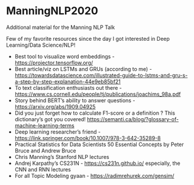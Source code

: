 # ManningNLP2020
Additional material for the Manning NLP Talk


Few of my favorite resources since the day I got interested in Deep Learning/Data Science/NLP! 
 
* Best tool to visualize word embeddings - https://projector.tensorflow.org/
* Best article/viz on LSTMs and GRUs (according to me) - https://towardsdatascience.com/illustrated-guide-to-lstms-and-gru-s-a-step-by-step-explanation-44e9eb85bf21
* To text classification enthusiasts out there - https://www.cs.cornell.edu/people/tj/publications/joachims_98a.pdf
* Story behind BERT’s ability to answer questions - https://arxiv.org/abs/1909.04925
* Did you just forget how to calculate F1-score or a definition ? This dictionary’s got you covered! https://semanti.ca/blog/?glossary-of-machine-learning-terms
* Deep learning researcher’s friend - https://link.springer.com/book/10.1007/978-3-642-35289-8
* Practical Statistics for Data Scientists 50 Essential Concepts by Peter Bruce and Andrew Bruce
* Chris Manning’s Stanford NLP lectures
* Andrej Karpathy’s CS231N - https://cs231n.github.io/ especially, the CNN and RNN lectures
* For all Topic Modeling gyaan - https://radimrehurek.com/gensim/
